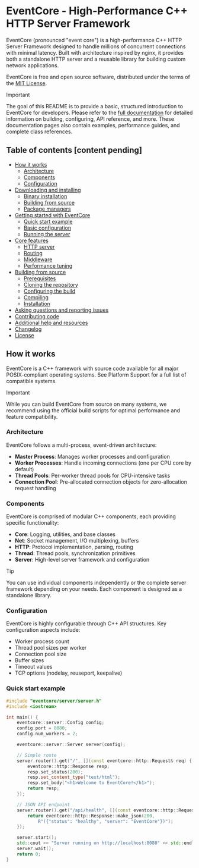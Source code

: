 # EventCore - High-Performance C++ HTTP Server Framework

EventCore (pronounced "event core") is a high-performance C++ HTTP Server Framework designed to handle millions of concurrent connections with minimal latency. Built with architecture inspired by nginx, it provides both a standalone HTTP server and a reusable library for building custom network applications.

EventCore is free and open source software, distributed under the terms of the [MIT License](LICENSE).

> [!IMPORTANT]
> The goal of this README is to provide a basic, structured introduction to EventCore for developers. Please refer to the [full documentation](docs/) for detailed information on building, configuring, API reference, and more. These documentation pages also contain examples, performance guides, and complete class references.

## Table of contents [content pending]
- [How it works](#how-it-works)
  - [Architecture](#architecture)
  - [Components](#components)
  - [Configuration](#configuration)
- [Downloading and installing](#downloading-and-installing)
  - [Binary installation](#binary-installation)
  - [Building from source](#building-from-source)
  - [Package managers](#package-managers)
- [Getting started with EventCore](#getting-started-with-eventcore)
  - [Quick start example](#quick-start-example)
  - [Basic configuration](#basic-configuration)
  - [Running the server](#running-the-server)
- [Core features](#core-features)
  - [HTTP server](#http-server)
  - [Routing](#routing)
  - [Middleware](#middleware)
  - [Performance tuning](#performance-tuning)
- [Building from source](#building-from-source-1)
  - [Prerequisites](#prerequisites)
  - [Cloning the repository](#cloning-the-repository)
  - [Configuring the build](#configuring-the-build)
  - [Compiling](#compiling)
  - [Installation](#installation)
- [Asking questions and reporting issues](#asking-questions-and-reporting-issues)
- [Contributing code](#contributing-code)
- [Additional help and resources](#additional-help-and-resources)
- [Changelog](#changelog)
- [License](#license)

## How it works
EventCore is a C++ framework with source code available for all major POSIX-compliant operating systems. See Platform Support for a full list of compatible systems.

> [!IMPORTANT]
> While you can build EventCore from source on many systems, we recommend using the official build scripts for optimal performance and feature compatibility.

### Architecture
EventCore follows a multi-process, event-driven architecture:

- **Master Process**: Manages worker processes and configuration
- **Worker Processes**: Handle incoming connections (one per CPU core by default)  
- **Thread Pools**: Per-worker thread pools for CPU-intensive tasks
- **Connection Pool**: Pre-allocated connection objects for zero-allocation request handling

### Components
EventCore is comprised of modular C++ components, each providing specific functionality:

- **Core**: Logging, utilities, and base classes
- **Net**: Socket management, I/O multiplexing, buffers
- **HTTP**: Protocol implementation, parsing, routing
- **Thread**: Thread pools, synchronization primitives
- **Server**: High-level server framework and configuration

> [!TIP]
> You can use individual components independently or the complete server framework depending on your needs. Each component is designed as a standalone library.

### Configuration
EventCore is highly configurable through C++ API structures. Key configuration aspects include:

- Worker process count
- Thread pool sizes per worker
- Connection pool size
- Buffer sizes
- Timeout values
- TCP options (nodelay, reuseport, keepalive)

### Quick start example
```cpp
#include "eventcore/server/server.h"
#include <iostream>

int main() {
    eventcore::server::Config config;
    config.port = 8080;
    config.num_workers = 2;

    eventcore::server::Server server(config);

    // Simple route
    server.router().get("/", [](const eventcore::http::Request& req) {
        eventcore::http::Response resp;
        resp.set_status(200);
        resp.set_content_type("text/html");
        resp.set_body("<h1>Welcome to EventCore!</h1>");
        return resp;
    });

    // JSON API endpoint
    server.router().get("/api/health", [](const eventcore::http::Request& req) {
        return eventcore::http::Response::make_json(200, 
            R"({"status": "healthy", "server": "EventCore"})");
    });

    server.start();
    std::cout << "Server running on http://localhost:8080" << std::endl;
    server.wait();
    return 0;
}
